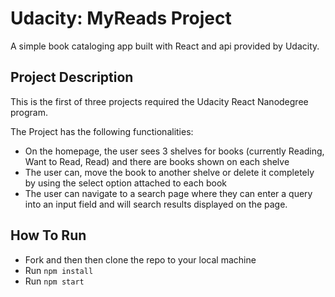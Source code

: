 # Udacity: MyReads Project
A simple book cataloging app built with React and api provided by Udacity.

## Project Description
This is the first of three projects required the Udacity React Nanodegree program.

The Project has the following functionalities:
- On the homepage, the user sees 3 shelves for books (currently Reading, Want to Read, Read) and there are books shown on each shelve
- The user can, move the book to another shelve or delete it completely by using the select option attached to each book
- The user can navigate to a search page where they can enter a query into an input field and will search results displayed on the page.


## How To Run
- Fork and then then clone the repo to your local machine
- Run `npm install` 
- Run `npm start`